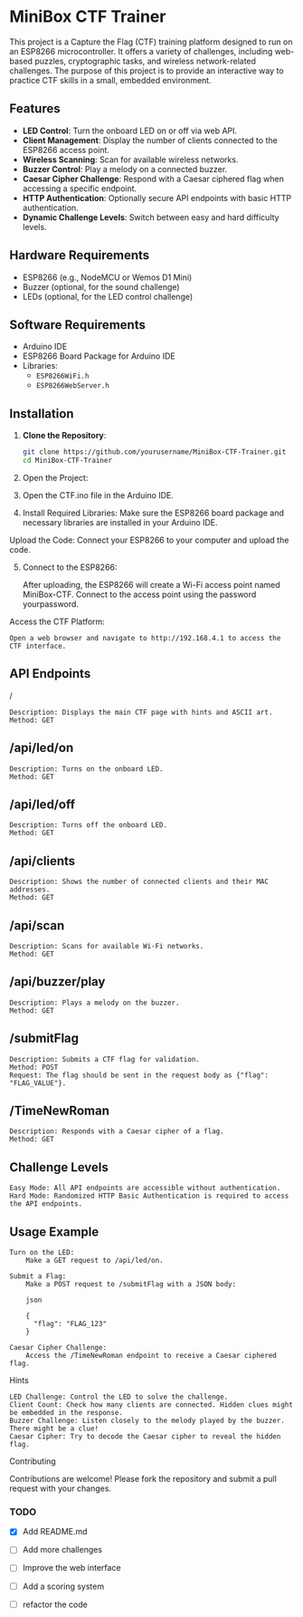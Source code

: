 # MiniBox CTF Trainer

This project is a Capture the Flag (CTF) training platform designed to run on an ESP8266 microcontroller. It offers a variety of challenges, including web-based puzzles, cryptographic tasks, and wireless network-related challenges. The purpose of this project is to provide an interactive way to practice CTF skills in a small, embedded environment.

## Features

- **LED Control**: Turn the onboard LED on or off via web API.
- **Client Management**: Display the number of clients connected to the ESP8266 access point.
- **Wireless Scanning**: Scan for available wireless networks.
- **Buzzer Control**: Play a melody on a connected buzzer.
- **Caesar Cipher Challenge**: Respond with a Caesar ciphered flag when accessing a specific endpoint.
- **HTTP Authentication**: Optionally secure API endpoints with basic HTTP authentication.
- **Dynamic Challenge Levels**: Switch between easy and hard difficulty levels.

## Hardware Requirements

- ESP8266 (e.g., NodeMCU or Wemos D1 Mini)
- Buzzer (optional, for the sound challenge)
- LEDs (optional, for the LED control challenge)

## Software Requirements

- Arduino IDE
- ESP8266 Board Package for Arduino IDE
- Libraries:
  - `ESP8266WiFi.h`
  - `ESP8266WebServer.h`

## Installation

1. **Clone the Repository**:
   ```sh
   git clone https://github.com/yourusername/MiniBox-CTF-Trainer.git
   cd MiniBox-CTF-Trainer
   ```

2. Open the Project:
3. Open the CTF.ino file in the Arduino IDE.

4. Install Required Libraries:
Make sure the ESP8266 board package and necessary libraries are installed in your Arduino IDE.

Upload the Code:
Connect your ESP8266 to your computer and upload the code.

5. Connect to the ESP8266:

    After uploading, the ESP8266 will create a Wi-Fi access point named MiniBox-CTF.
    Connect to the access point using the password yourpassword.

Access the CTF Platform:

    Open a web browser and navigate to http://192.168.4.1 to access the CTF interface.

## API Endpoints
/

    Description: Displays the main CTF page with hints and ASCII art.
    Method: GET

## /api/led/on

    Description: Turns on the onboard LED.
    Method: GET

## /api/led/off

    Description: Turns off the onboard LED.
    Method: GET

## /api/clients

    Description: Shows the number of connected clients and their MAC addresses.
    Method: GET

## /api/scan

    Description: Scans for available Wi-Fi networks.
    Method: GET

## /api/buzzer/play

    Description: Plays a melody on the buzzer.
    Method: GET

## /submitFlag

    Description: Submits a CTF flag for validation.
    Method: POST
    Request: The flag should be sent in the request body as {"flag": "FLAG_VALUE"}.

## /TimeNewRoman

    Description: Responds with a Caesar cipher of a flag.
    Method: GET

## Challenge Levels

    Easy Mode: All API endpoints are accessible without authentication.
    Hard Mode: Randomized HTTP Basic Authentication is required to access the API endpoints.

## Usage Example

    Turn on the LED:
        Make a GET request to /api/led/on.

    Submit a Flag:
        Make a POST request to /submitFlag with a JSON body:

        json

        {
          "flag": "FLAG_123"
        }

    Caesar Cipher Challenge:
        Access the /TimeNewRoman endpoint to receive a Caesar ciphered flag.

Hints

    LED Challenge: Control the LED to solve the challenge.
    Client Count: Check how many clients are connected. Hidden clues might be embedded in the response.
    Buzzer Challenge: Listen closely to the melody played by the buzzer. There might be a clue!
    Caesar Cipher: Try to decode the Caesar cipher to reveal the hidden flag.

Contributing

Contributions are welcome! Please fork the repository and submit a pull request with your changes.


### TODO

- [x] Add README.md
- [ ] Add more challenges
- [ ] Improve the web interface
- [ ] Add a scoring system
- [ ] refactor the code


